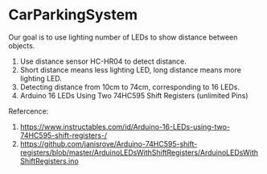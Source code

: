 # CarParkingSystem

Our goal is to use lighting number of LEDs to show distance between objects.

1) Use distance sensor HC-HR04 to detect distance. 
2) Short distance means less lighting LED, long distance means more lighting LED.
3) Detecting distance from 10cm to 74cm, corresponding to 16 LEDs.
4) Arduino 16 LEDs Using Two 74HC595 Shift Registers (unlimited Pins)

Refercence:
1)  https://www.instructables.com/id/Arduino-16-LEDs-using-two-74HC595-shift-registers-/
2) https://github.com/janisrove/Arduino-74HC595-shift-registers/blob/master/ArduinoLEDsWithShiftRegisters/ArduinoLEDsWithShiftRegisters.ino
